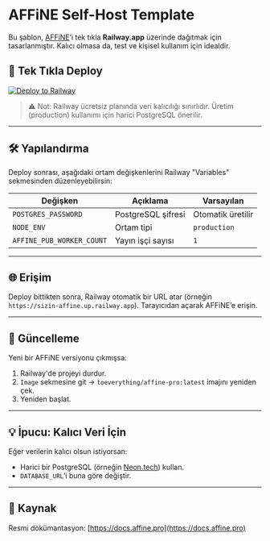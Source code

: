 # AFFiNE Self-Host Template

Bu şablon, [AFFiNE](https://affine.pro)’i tek tıkla **Railway.app** üzerinde dağıtmak için tasarlanmıştır. Kalıcı olmasa da, test ve kişisel kullanım için idealdir.

## 🚀 Tek Tıkla Deploy

[![Deploy to Railway](https://railway.app/button.svg)](https://railway.app/template/classhopperapp/affine-selfhost-template?referralCode=R1DuZA)

> ⚠️ Not: Railway ücretsiz planında veri kalıcılığı sınırlıdır. Üretim (production) kullanımı için harici PostgreSQL önerilir.

---

## 🛠️ Yapılandırma

Deploy sonrası, aşağıdaki ortam değişkenlerini Railway "Variables" sekmesinden düzenleyebilirsin:

| Değişken | Açıklama | Varsayılan |
|--------|--------|----------|
| `POSTGRES_PASSWORD` | PostgreSQL şifresi | Otomatik üretilir |
| `NODE_ENV` | Ortam tipi | `production` |
| `AFFINE_PUB_WORKER_COUNT` | Yayın işçi sayısı | `1` |

---

## 🌐 Erişim

Deploy bittikten sonra, Railway otomatik bir URL atar (örneğin `https://sizin-affine.up.railway.app`). Tarayıcıdan açarak AFFiNE’e erişin.

---

## 🔄 Güncelleme

Yeni bir AFFiNE versiyonu çıkmışsa:
1. Railway'de projeyi durdur.
2. `Image` sekmesine git → `toeverything/affine-pro:latest` imajını yeniden çek.
3. Yeniden başlat.

---

## 💡 İpucu: Kalıcı Veri İçin

Eğer verilerin kalıcı olsun istiyorsan:
- Harici bir PostgreSQL (örneğin [Neon.tech](https://neon.tech)) kullan.
- `DATABASE_URL`’i buna göre değiştir.

---

## 📂 Kaynak

Resmi dökümantasyon: [https://docs.affine.pro](https://docs.affine.pro)
